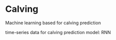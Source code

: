 # Calving
Machine learning based for calving prediction 

time-series data for calving prediction
model: RNN
